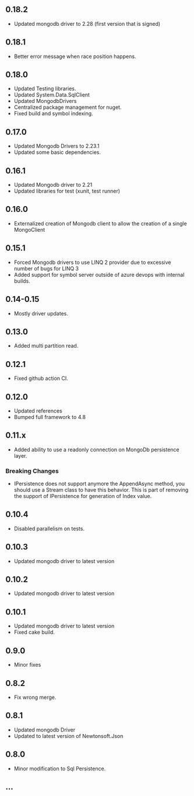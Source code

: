 ## 0.18.2

- Updated mongodb driver to 2.28 (first version that is signed)

## 0.18.1

- Better error message when race position happens.

## 0.18.0

- Updated Testing libraries.
- Updated System.Data.SqlClient
- Updated MongodbDrivers
- Centralized package management for nuget.
- Fixed build and symbol indexing.

## 0.17.0

- Updated Mongodb Drivers to 2.23.1
- Updated some basic dependencies.

## 0.16.1

- Updated Mongodb driver to 2.21
- Updated libraries for test (xunit, test runner)

## 0.16.0

- Externalized creation of Mongodb client to allow the creation of a single MongoClient

## 0.15.1

- Forced Mongodb drivers to use LINQ 2 provider due to excessive number of bugs for LINQ 3
- Added support for symbol server outside of azure devops with internal builds.

## 0.14-0.15

- Mostly driver updates.

## 0.13.0

- Added multi partition read.

## 0.12.1

- Fixed github action CI.

## 0.12.0

- Updated references
- Bumped full framework to 4.8

## 0.11.x

- Added ability to use a readonly connection on MongoDb persistence layer.

### Breaking Changes

- IPersistence does not support anymore the AppendAsync method, you should use a Stream class to have this behavior. This is part of removing the support of IPersistence for generation of Index value.

## 0.10.4

- Disabled parallelism on tests.

## 0.10.3

- Updated mongodb driver to latest version

## 0.10.2

- Updated mongodb driver to latest version

## 0.10.1

- Updated mongodb driver to latest version
- Fixed cake build.

## 0.9.0

- Minor fixes

## 0.8.2

- Fix wrong merge.

## 0.8.1

- Updated mongodb Driver 
- Updated to latest version of Newtonsoft.Json

## 0.8.0

- Minor modification to Sql Persistence.

## ...

